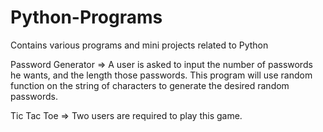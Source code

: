 # Python-Programs
Contains various programs and mini projects related to Python

Password Generator => A user is asked to input the number of passwords he wants, and the length those passwords. 
                      This program will use random function on the string of characters to generate the desired random passwords.
                      
Tic Tac Toe => Two users are required to play this game.                     
